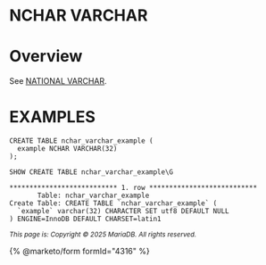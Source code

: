 
# NCHAR VARCHAR


# Overview


See [NATIONAL VARCHAR](national-varchar.md).


# EXAMPLES


```
CREATE TABLE nchar_varchar_example (
  example NCHAR VARCHAR(32)
);
```

```
SHOW CREATE TABLE nchar_varchar_example\G
```

```
*************************** 1. row ***************************
       Table: nchar_varchar_example
Create Table: CREATE TABLE `nchar_varchar_example` (
  `example` varchar(32) CHARACTER SET utf8 DEFAULT NULL
) ENGINE=InnoDB DEFAULT CHARSET=latin1
```


<sub>_This page is: Copyright © 2025 MariaDB. All rights reserved._</sub>


{% @marketo/form formId="4316" %}
